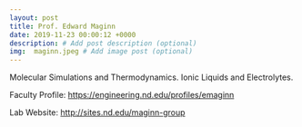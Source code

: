```yaml
---
layout: post
title: Prof. Edward Maginn
date: 2019-11-23 00:00:12 +0000
description: # Add post description (optional)
img:  maginn.jpeg # Add image post (optional)
---
```

Molecular Simulations and Thermodynamics. Ionic Liquids and Electrolytes. 
<!--more-->

Faculty Profile: https://engineering.nd.edu/profiles/emaginn

Lab Website: http://sites.nd.edu/maginn-group
